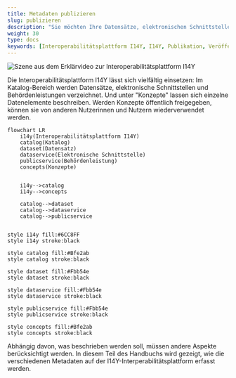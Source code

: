 ```yaml
---
title: Metadaten publizieren
slug: publizieren
description: "Sie möchten Ihre Datensätze, elektronischen Schnittstellen, Behördenleistungen oder einzelne Datenelemente auf der Interoperabilitätsplattform I14Y beschreiben? In diesem Teil wird aufgezeigt, wie solche Metadaten erfasst werden."
weight: 30
type: docs
keywords: [Interoperabilitätsplattform I14Y, I14Y, Publikation, Veröffentlichung, Metadaten, Katalog, Konzepte]
---
```


![Szene aus dem Erklärvideo zur Interoperabilitätsplattform I14Y](/handbook/img/i14y-film_erfassen.png)

Die Interoperabilitätsplattform I14Y lässt sich vielfältig einsetzen: Im Katalog-Bereich werden Datensätze, elektronische Schnittstellen und Behördenleistungen verzeichnet. Und unter "Konzepte" lassen sich einzelne Datenelemente beschreiben. Werden Konzepte öffentlich freigegeben, können sie von anderen Nutzerinnen und Nutzern wiederverwendet werden. 

```mermaid
flowchart LR
    i14y(Interoperabilitätsplattform I14Y)
    catalog(Katalog)
    dataset(Datensatz)
    dataservice(Elektronische Schnittstelle)
    publicservice(Behördenleistung)
    concepts(Konzepte)


    i14y-->catalog
    i14y-->concepts
    
    catalog-->dataset
    catalog-->dataservice
    catalog-->publicservice

    
style i14y fill:#6CC8FF
style i14y stroke:black

style catalog fill:#Bfe2ab
style catalog stroke:black

style dataset fill:#Fbb54e
style dataset stroke:black

style dataservice fill:#Fbb54e
style dataservice stroke:black

style publicservice fill:#Fbb54e
style publicservice stroke:black

style concepts fill:#Bfe2ab
style concepts stroke:black
```

Abhängig davon, was beschrieben werden soll, müssen andere Aspekte berücksichtigt werden. In diesem Teil des Handbuchs wird gezeigt, wie die verschiedenen Metadaten auf der I14Y-Interperabilitätsplattform erfasst werden.